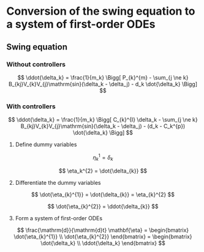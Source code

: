 # Conversion of the swing equation to a system of first-order ODEs

## Swing equation

### Without controllers

$$
\ddot{\delta_k} = \frac{1}{m_k} \Bigg[ P_{k}^{m} - \sum_{j \ne k} B_{kj}V_{k}V_{j}\mathrm{sin}(\delta_k - \delta_j) - d_k \dot{\delta_k} \Bigg]
$$

### With controllers

$$
\ddot{\delta_k} = \frac{1}{m_k} \Bigg[ C_{k}^{I} \delta_k - \sum_{j \ne k} B_{kj}V_{k}V_{j}\mathrm{sin}(\delta_k - \delta_j) - (d_k - C_k^{p}) \dot{\delta_k} \Bigg]
$$

1. Define dummy variables

$$
\eta_k^{1} = \delta_{k}
$$

$$
\eta_k^{2} = \dot{\delta_{k}}
$$

2. Differentiate the dummy variables

$$
\dot{\eta_{k}^{1}} = \dot{\delta_{k}} = \eta_{k}^{2}
$$

$$
\dot{\eta_{k}^{2}} = \ddot{\delta_{k}} 
$$

3. Form a system of first-order ODEs

$$
\frac{\mathrm{d}}{\mathrm{d}t} \mathbf{\eta} = 
\begin{bmatrix}
\dot{\eta_{k}^{1}} \\ 
\dot{\eta_{k}^{2}} 
\end{bmatrix} = 
\begin{bmatrix} 
\dot{\delta_k} \\ 
\ddot{\delta_k} 
\end{bmatrix}
$$
